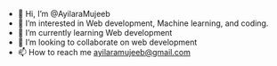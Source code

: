 - 👋 Hi, I’m @AyilaraMujeeb
- 👀 I’m interested in Web development, Machine learning, and coding.
- 🌱 I’m currently learning Web development
- 💞️ I’m looking to collaborate on web development
- 📫 How to reach me ayilaramujeeb@gmail.com

<!---
AyilaraMujeeb/AyilaraMujeeb is a ✨ special ✨ repository because its `README.md` (this file) appears on your GitHub profile.
You can click the Preview link to take a look at your changes.
--->
